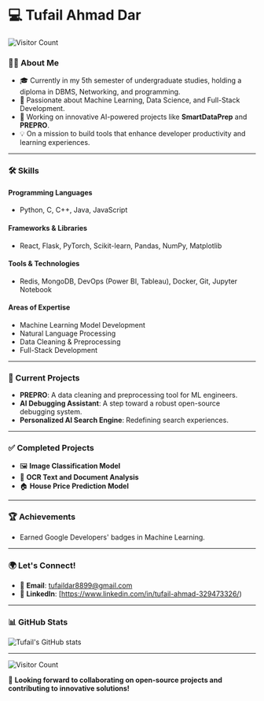 # 💻 Tufail Ahmad Dar
![Visitor Count](https://profile-counter.glitch.me/TufailAh/count.svg)

### 👨‍💻 About Me
- 🎓 Currently in my 5th semester of undergraduate studies, holding a diploma in DBMS, Networking, and programming.
- 🌟 Passionate about Machine Learning, Data Science, and Full-Stack Development.
- 🚀 Working on innovative AI-powered projects like **SmartDataPrep** and **PREPRO**.
- 💡 On a mission to build tools that enhance developer productivity and learning experiences.

---

### 🛠️ Skills
#### **Programming Languages**
- Python, C, C++, Java, JavaScript

#### **Frameworks & Libraries**
- React, Flask, PyTorch, Scikit-learn, Pandas, NumPy, Matplotlib

#### **Tools & Technologies**
- Redis, MongoDB, DevOps (Power BI, Tableau), Docker, Git, Jupyter Notebook

#### **Areas of Expertise**
- Machine Learning Model Development
- Natural Language Processing
- Data Cleaning & Preprocessing
- Full-Stack Development

---

### 🌟 Current Projects
- **PREPRO**: A data cleaning and preprocessing tool for ML engineers.
- **AI Debugging Assistant**: A step toward a robust open-source debugging system.
- **Personalized AI Search Engine**: Redefining search experiences.

---

### ✅ Completed Projects
- 🖼️ **Image Classification Model**
- 📄 **OCR Text and Document Analysis**
- 🏠 **House Price Prediction Model**

---

### 🏆 Achievements
- Earned Google Developers' badges in Machine Learning.
---

### 🌍 Let's Connect!
- 📧 **Email**: tufaildar8899@gmail.com
- 💼 **LinkedIn**: [https://www.linkedin.com/in/tufail-ahmad-329473326/)
---

### 📊 GitHub Stats
![Tufail's GitHub stats](https://github-readme-stats.vercel.app/api?username=TufailAh&show_icons=true&theme=radical)

---
![Visitor Count](https://profile-counter.glitch.me/tufail-ahmad-09/count.svg)

🤝 **Looking forward to collaborating on open-source projects and contributing to innovative solutions!**
